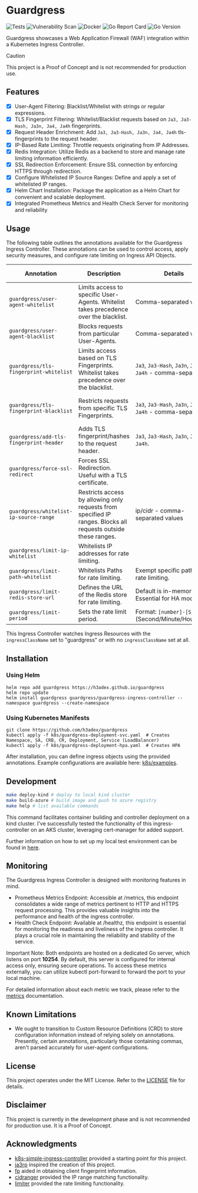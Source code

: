 # Guardgress
![Tests](https://github.com/h3adex/guardgress/actions/workflows/test-go-code.yaml/badge.svg)
![Vulnerability Scan](https://github.com/h3adex/guardgress/actions/workflows/vulnerability-scan.yaml/badge.svg)
![Docker](https://github.com/h3adex/guardgress/actions/workflows/publish-to-docker.yaml/badge.svg)
![Go Report Card](https://goreportcard.com/badge/github.com/h3adex/guardgress)
![Go Version](https://img.shields.io/badge/go-1.22.0-blue)

Guardgress showcases a Web Application Firewall (WAF) integration within 
a Kubernetes Ingress Controller.

> [!CAUTION]
> This project is a Proof of Concept and is not recommended for production use.

## Features
- [x] User-Agent Filtering: Blacklist/Whitelist with strings or regular expressions.
- [x] TLS Fingerprint Filtering: Whitelist/Blacklist requests based on ``Ja3, Ja3-Hash, Ja3n, Ja4, Ja4h`` fingerprints.
- [x] Request Header Enrichment: Add ``Ja3, Ja3-Hash, Ja3n, Ja4, Ja4h`` tls-fingerprints to the request header.
- [x] IP-Based Rate Limiting: Throttle requests originating from IP Addresses.
- [x] Redis Integration: Utilize Redis as a backend to store and manage rate limiting information efficiently.
- [x] SSL Redirection Enforcement: Ensure SSL connection by enforcing HTTPS through redirection.
- [x] Configure Whitelisted IP Source Ranges: Define and apply a set of whitelisted IP ranges.
- [x] Helm Chart Installation: Package the application as a Helm Chart for convenient and scalable deployment.
- [x] Integrated Prometheus Metrics and Health Check Server for monitoring and reliability

## Usage

The following table outlines the annotations available for the Guardgress Ingress Controller.
These annotations can be used to control access, apply security measures, and configure rate 
limiting on Ingress API Objects.

| Annotation                              | Description                                                                                                    | Details                                                     | Example Configuration                                                                                                                       |
|-----------------------------------------|----------------------------------------------------------------------------------------------------------------|-------------------------------------------------------------|---------------------------------------------------------------------------------------------------------------------------------------------|
| `guardgress/user-agent-whitelist`       | Limits access to specific User-Agents. Whitelist takes precedence over the blacklist.                          | Comma-separated values.                                     | [User-Agent Whitelist and Blacklist](k8s/examples/ingress-ua-block-white-and-blacklist.yaml)                                                |
| `guardgress/user-agent-blacklist`       | Blocks requests from particular User-Agents.                                                                   | Comma-separated values.                                     | [User-Agent Whitelist and Blacklist](k8s/examples/ingress-ua-block-white-and-blacklist.yaml)                                                |
| `guardgress/tls-fingerprint-whitelist`  | Limits access based on TLS Fingerprints. Whitelist takes precedence over the blacklist.                        | `Ja3`, `Ja3-Hash`, `Ja3n`, `Ja4`, `Ja4h` - comma-separated. | [TLS Fingerprint Whitelist and Blacklist](k8s/examples/ingress-tls-block-white-and-blacklist.yaml)                                          |
| `guardgress/tls-fingerprint-blacklist`  | Restricts requests from specific TLS Fingerprints.                                                             | `Ja3`, `Ja3-Hash`, `Ja3n`, `Ja4`, `Ja4h` - comma-separated. | [TLS Fingerprint Whitelist and Blacklist](k8s/examples/ingress-tls-block-white-and-blacklist.yaml)                                          |
| `guardgress/add-tls-fingerprint-header` | Adds TLS fingerprint/hashes to the request header.                                                             | `Ja3`, `Ja3-Hash`, `Ja3n`, `Ja4`, `Ja4h`.                   | [Add TLS Header](k8s/examples/ingress-add-tls-header.yaml)                                                                                  |
| `guardgress/force-ssl-redirect`         | Forces SSL Redirection. Useful with a TLS certificate.                                                         |                                                             | [Force SSL Redirect](k8s/examples/ingress-force-ssl-redirect.yaml)                                                                          |
| `guardgress/whitelist-ip-source-range`  | Restricts access by allowing only requests from specified IP ranges. Blocks all requests outside these ranges. | ip/cidr - comma-separated values                            | [Whitelist-IP-Source-Range](k8s/examples/ingress-whitelist-ip-source-range.yaml)                                                            |
| `guardgress/limit-ip-whitelist`         | Whitelists IP addresses for rate limiting.                                                                     |                                                             | [Real World Example](k8s/examples/ingress-real-world-example.yaml)                                                                          |
| `guardgress/limit-path-whitelist`       | Whitelists Paths for rate limiting.                                                                            | Exempt specific paths from rate limiting.                   | [Real World Example](k8s/examples/ingress-real-world-example.yaml)                                                                          |
| `guardgress/limit-redis-store-url`      | Defines the URL of the Redis store for rate limiting.                                                          | Default is in-memory store. Essential for HA mode.          | [Rate Limiting with Redis](k8s/examples/ingress-limit-period-with-redis.yaml)                                                               |
| `guardgress/limit-period`               | Sets the rate limit period.                                                                                    | Format: `[number]-[S/M/H/D]` (Second/Minute/Hour/Day).      | [Rate Limiting](https://kubernetes.io/docs/tasks/access-application-cluster/create-external-load-balancer/#preserving-the-client-source-ip) |

This Ingress Controller watches Ingress Resources with the `ingressClassName` 
set to "guardgress" or with no `ingressClassName` set at all.

## Installation

### Using Helm
```shell
helm repo add guardgress https://h3adex.github.io/guardgress
helm repo update
helm install guardgress guardgress/guardgress-ingress-controller --namespace guardgress --create-namespace
```

### Using Kubernetes Manifests
```shell
git clone https://github.com/h3adex/guardgress
kubectl apply -f k8s/guardgress-deployment-svc.yaml  # Creates Namespace, SA, CRB, CR, Deployment, Service (LoadBalancer)
kubectl apply -f k8s/guardgress-deployment-hpa.yaml  # Creates HPA
```

After installation, you can define ingress objects using the provided annotations.
Example configurations are available here: [k8s/examples](k8s/examples).

## Development
```sh
make deploy-kind # deploy to local kind cluster
make build-azure # build image and push to azure registry
make help # list available commands
```
This command facilitates container building and controller deployment on a kind cluster.
I've successfully tested the functionality of this ingress-controller on an AKS cluster,
leveraging cert-manager for added support.

Further information on how to set up my local test environment 
can be found in [here](docs/how-to-test.md).

## Monitoring
The Guardgress Ingress Controller is designed with monitoring features in mind.

- Prometheus Metrics Endpoint: Accessible at /metrics, this endpoint consolidates a wide
range of metrics pertinent to HTTP and HTTPS request processing. This provides valuable 
insights into the performance and health of the ingress controller.
- Health Check Endpoint: Available at /healthz, this endpoint is essential for monitoring
the readiness and liveliness of the ingress controller. It plays a crucial role in
maintaining the reliability and stability of the service.

Important Note: Both endpoints are hosted on a dedicated Go server, which listens on 
port **10254**. By default, this server is configured for internal access only, ensuring 
secure operations. To access these metrics externally, you can utilize kubectl port-forward 
to forward the port to your local machine.

For detailed information about each metric we track, 
please refer to the [metrics](docs/existing-metrics.md) documentation.

## Known Limitations
- We ought to transition to Custom Resource Definitions (CRD) to store
  configuration information instead of relying solely on annotations.
  Presently, certain annotations, particularly those containing commas,
  aren't parsed accurately for user-agent configurations.

## License
This project operates under the MIT License. Refer to the [LICENSE](LICENSE) file for details.

## Disclaimer
This project is currently in the development phase and is not recommended for production use. 
It is a Proof of Concept.

## Acknowledgments
- [k8s-simple-ingress-controller](https://github.com/calebdoxsey/kubernetes-simple-ingress-controller) provided a starting point for this project.
- [ja3rp](https://github.com/sleeyax/ja3rp) inspired the creation of this project.
- [fp](https://github.com/gospider007/fp) aided in obtaining client fingerprint information.
- [cidranger](https://github.com/yl2chen/cidranger) provided the IP range matching functionality.
- [limiter](https://github.com/ulule/limiter/) provided the rate limiting functionality.